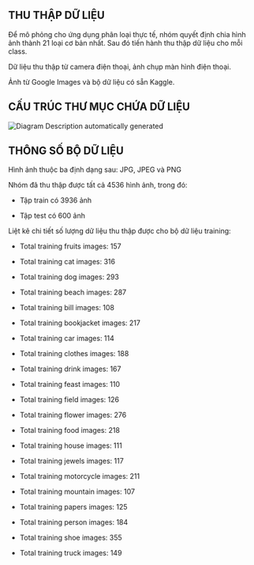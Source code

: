 ## THU THẬP DỮ LIỆU

Để mô phỏng cho ứng dụng phân loại thực tế, nhóm quyết định chia hình ảnh thành
21 loại cơ bản nhất. Sau đó tiến hành thu thập dữ liệu cho mỗi class.

Dữ liệu thu thập từ camera điện thoại, ảnh chụp màn hình điện thoại.

Ảnh từ Google Images và bộ dữ liệu có sẵn Kaggle.

## CẤU TRÚC THƯ MỤC CHỨA DỮ LIỆU

![Diagram Description automatically
generated](media/1df3fa5af62226569d85767ef60190e3.png)

## THÔNG SỐ BỘ DỮ LIỆU

Hình ảnh thuộc ba định dạng sau: JPG, JPEG và PNG

Nhóm đã thu thập được tất cả 4536 hình ảnh, trong đó:

-   Tập train có 3936 ảnh

-   Tập test có 600 ảnh

Liệt kê chi tiết số lượng dữ liệu thu thập được cho bộ dữ liệu training:

-   Total training fruits images: 157

-   Total training cat images: 316

-   Total training dog images: 293

-   Total training beach images: 287

-   Total training bill images: 108

-   Total training bookjacket images: 217

-   Total training car images: 114

-   Total training clothes images: 188

-   Total training drink images: 167

-   Total training feast images: 110

-   Total training field images: 126

-   Total training flower images: 276

-   Total training food images: 218

-   Total training house images: 111

-   Total training jewels images: 117

-   Total training motorcycle images: 211

-   Total training mountain images: 107

-   Total training papers images: 125

-   Total training person images: 184

-   Total training shoe images: 355

-   Total training truck images: 149

